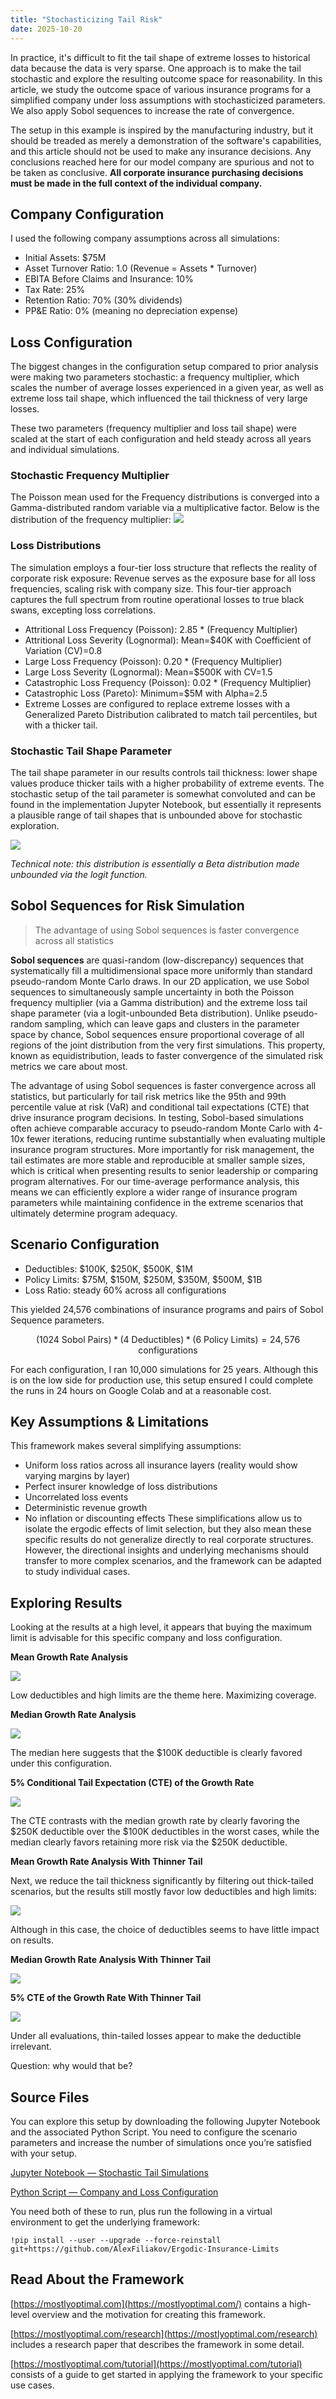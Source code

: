 ```yaml
---
title: "Stochasticizing Tail Risk"
date: 2025-10-20
---
```


In practice, it's difficult to fit the tail shape of extreme losses to historical data because the data is very sparse. One approach is to make the tail stochastic and explore the resulting outcome space for reasonability. In this article, we study the outcome space of various insurance programs for a simplified company under loss assumptions with stochasticized parameters. We also apply Sobol sequences to increase the rate of convergence.

The setup in this example is inspired by the manufacturing industry, but it should be treaded as merely a demonstration of the software's capabilities, and this article should not be used to make any insurance decisions. Any conclusions reached here for our model company are spurious and not to be taken as conclusive. **All corporate insurance purchasing decisions must be made in the full context of the individual company.**

## Company Configuration

I used the following company assumptions across all simulations:
- Initial Assets: \$75M
- Asset Turnover Ratio: 1.0 (Revenue = Assets * Turnover)
- EBITA Before Claims and Insurance: 10%
- Tax Rate: 25%
- Retention Ratio: 70% (30% dividends)
- PP&E Ratio: 0% (meaning no depreciation expense)

## Loss Configuration

The biggest changes in the configuration setup compared to prior analysis were making two parameters stochastic: a frequency multiplier, which scales the number of average losses experienced in a given year, as well as extreme loss tail shape, which influenced the tail thickness of very large losses.

These two parameters (frequency multiplier and loss tail shape) were scaled at the start of each configuration and held steady across all years and individual simulations.

### Stochastic Frequency Multiplier

The Poisson mean used for the Frequency distributions is converged into a Gamma-distributed random variable via a multiplicative factor. Below is the distribution of the frequency multiplier:
![](images/2025_10_20_stoch_tail_shape_with_sobol/freq_multiplier_dist.png)

### Loss Distributions

The simulation employs a four-tier loss structure that reflects the reality of corporate risk exposure:
Revenue serves as the exposure base for all loss frequencies, scaling risk with company size.
This four-tier approach captures the full spectrum from routine operational losses to true black swans, excepting loss correlations.
- Attritional Loss Frequency (Poisson): 2.85 * (Frequency Multiplier)
- Attritional Loss Severity (Lognormal): Mean=\$40K with Coefficient of Variation (CV)=0.8
- Large Loss Frequency (Poisson): 0.20 * (Frequency Multiplier)
- Large Loss Severity (Lognormal): Mean=\$500K with CV=1.5
- Catastrophic Loss Frequency (Poisson): 0.02 * (Frequency Multiplier)
- Catastrophic Loss (Pareto): Minimum=\$5M with Alpha=2.5
- Extreme Losses are configured to replace extreme losses with a Generalized Pareto Distribution calibrated to match tail percentiles, but with a thicker tail.

### Stochastic Tail Shape Parameter

The tail shape parameter in our results controls tail thickness: lower shape values produce thicker tails with a higher probability of extreme events.
The stochastic setup of the tail parameter is somewhat convoluted and can be found in the implementation Jupyter Notebook, but essentially it represents a plausible range of tail shapes that is unbounded above for stochastic exploration.

![](images/2025_10_20_stoch_tail_shape_with_sobol/gpd_shape_param_dist.png)

_Technical note: this distribution is essentially a Beta distribution made unbounded via the logit function._

## Sobol Sequences for Risk Simulation

> The advantage of using Sobol sequences is faster convergence across all statistics

**Sobol sequences** are quasi-random (low-discrepancy) sequences that systematically fill a multidimensional space more uniformly than standard pseudo-random Monte Carlo draws. In our 2D application, we use Sobol sequences to simultaneously sample uncertainty in both the Poisson frequency multiplier (via a Gamma distribution) and the extreme loss tail shape parameter (via a logit-unbounded Beta distribution). Unlike pseudo-random sampling, which can leave gaps and clusters in the parameter space by chance, Sobol sequences ensure proportional coverage of all regions of the joint distribution from the very first simulations. This property, known as equidistribution, leads to faster convergence of the simulated risk metrics we care about most.

The advantage of using Sobol sequences is faster convergence across all statistics, but particularly for tail risk metrics like the 95th and 99th percentile value at risk (VaR) and conditional tail expectations (CTE) that drive insurance program decisions. In testing, Sobol-based simulations often achieve comparable accuracy to pseudo-random Monte Carlo with 4-10x fewer iterations, reducing runtime substantially when evaluating multiple insurance program structures. More importantly for risk management, the tail estimates are more stable and reproducible at smaller sample sizes, which is critical when presenting results to senior leadership or comparing program alternatives. For our time-average performance analysis, this means we can efficiently explore a wider range of insurance program parameters while maintaining confidence in the extreme scenarios that ultimately determine program adequacy.

## Scenario Configuration

- Deductibles: \$100K, \$250K, \$500K, \$1M
- Policy Limits: \$75M, \$150M, \$250M, \$350M, \$500M, \$1B
- Loss Ratio: steady 60% across all configurations

This yielded 24,576 combinations of insurance programs and pairs of Sobol Sequence parameters.

$$(\text{1024 Sobol Pairs}) * (\text{4 Deductibles}) * (\text{6 Policy Limits}) = 24,576 \text{ configurations}$$

For each configuration, I ran 10,000 simulations for 25 years. Although this is on the low side for production use, this setup ensured I could complete the runs in 24 hours on Google Colab and at a reasonable cost.

## Key Assumptions & Limitations

This framework makes several simplifying assumptions:
- Uniform loss ratios across all insurance layers (reality would show varying margins by layer)
- Perfect insurer knowledge of loss distributions
- Uncorrelated loss events
- Deterministic revenue growth
- No inflation or discounting effects
These simplifications allow us to isolate the ergodic effects of limit selection, but they also mean  these specific results do not generalize directly to real corporate structures. However, the directional insights and underlying mechanisms should transfer to more complex scenarios, and the framework can be adapted to study individual cases.

## Exploring Results

Looking at the results at a high level, it appears that buying the maximum limit is advisable for this specific company and loss configuration.

**Mean Growth Rate Analysis**

![](images/2025_10_20_stoch_tail_shape_with_sobol/surface_growth_rate_mean.png)

Low deductibles and high limits are the theme here. Maximizing coverage.

**Median Growth Rate Analysis**

![](images/2025_10_20_stoch_tail_shape_with_sobol/surface_growth_rate_median.png)

The median here suggests that the \$100K deductible is clearly favored under this configuration.

**5% Conditional Tail Expectation (CTE) of the Growth Rate**

![](images/2025_10_20_stoch_tail_shape_with_sobol/surface_growth_rate_5%25_cte.png)

The CTE contrasts with the median growth rate by clearly favoring the \$250K deductible over the \$100K deductibles in the worst cases, while the median clearly favors retaining more risk via the \$250K deductible.

**Mean Growth Rate Analysis With Thinner Tail**

Next, we reduce the tail thickness significantly by filtering out thick-tailed scenarios, but the results still mostly favor low deductibles and high limits:

![](images/2025_10_20_stoch_tail_shape_with_sobol/surface_growth_rate_mean_thinner_tail.png)

Although in this case, the choice of deductibles seems to have little impact on results.

**Median Growth Rate Analysis With Thinner Tail**

![](images/2025_10_20_stoch_tail_shape_with_sobol/surface_growth_rate_median_thinner_tail.png)

**5% CTE of the Growth Rate With Thinner Tail**

![](images/2025_10_20_stoch_tail_shape_with_sobol/surface_growth_rate_5%_cte_thinner_tail.png)

Under all evaluations, thin-tailed losses appear to make the deductible irrelevant.

Question: why would that be?

## Source Files

You can explore this setup by downloading the following Jupyter Notebook and the associated Python Script. You need to configure the scenario parameters and increase the number of simulations once you’re satisfied with your setup.

[Jupyter Notebook — Stochastic Tail Simulations](https://github.com/AlexFiliakov/Ergodic-Insurance-Limits/blob/main/ergodic_insurance/notebooks/results_stoch_tail_sim_01/ergodicity_hier_tail_sim_parallel.ipynb)

[Python Script — Company and Loss Configuration](https://github.com/AlexFiliakov/Ergodic-Insurance-Limits/blob/main/ergodic_insurance/notebooks/results_stoch_tail_sim_01/run_hier_tail_sim_colab.py)

You need both of these to run, plus run the following in a virtual environment to get the underlying framework:

`!pip install --user --upgrade --force-reinstall git+https://github.com/AlexFiliakov/Ergodic-Insurance-Limits`

## Read About the Framework

[https://mostlyoptimal.com](https://mostlyoptimal.com/)  contains a high-level overview and the motivation for creating this framework.

[https://mostlyoptimal.com/research](https://mostlyoptimal.com/research)  includes a research paper that describes the framework in some detail.

[https://mostlyoptimal.com/tutorial](https://mostlyoptimal.com/tutorial)  consists of a guide to get started in applying the framework to your specific use cases.
